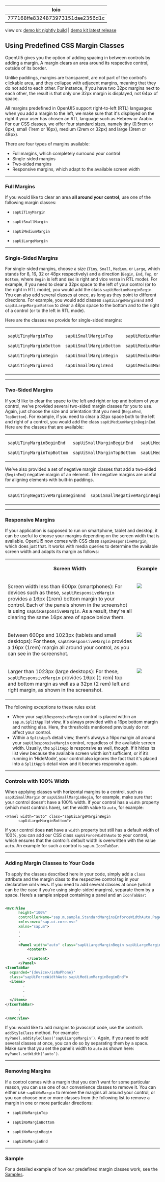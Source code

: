 <!-- loio777168ffe8324873973151dae2356d1c -->

| loio |
| -----|
| 777168ffe8324873973151dae2356d1c |

<div id="loio">

view on: [demo kit nightly build](https://sdk.openui5.org/nightly/#/topic/777168ffe8324873973151dae2356d1c) | [demo kit latest release](https://sdk.openui5.org/topic/777168ffe8324873973151dae2356d1c)</div>

## Using Predefined CSS Margin Classes

OpenUI5 gives you the option of adding spacing in between controls by adding a margin. A margin clears an area around its respective control, outside of its border.

Unlike paddings, margins are transparent, are not part of the control's clickable area, and they collapse with adjacent margins, meaning that they do not add to each other. For instance, if you have two 32px margins next to each other, the result is that only one 32px margin is displayed, not 64px of space.

All margins predefined in OpenUI5 support right-to-left \(RTL\) languages: when you add a margin to the left, we make sure that it's displayed on the right if your user has chosen an RTL language such as Hebrew or Arabic. For our CSS classes, we offer four standard sizes, namely tiny \(0.5rem or 8px\), small \(1rem or 16px\), medium \(2rem or 32px\) and large \(3rem or 48px\).

There are four types of margins available:

-   Full margins, which completely surround your control
-   Single-sided margins
-   Two-sided margins
-   Responsive margins, which adapt to the available screen width

***

### Full Margins

If you would like to clear an area **all around your control**, use one of the following margin classes:

-   `sapUiTinyMargin`

-   `sapUiSmallMargin`

-   `sapUiMediumMargin`

-   `sapUiLargeMargin`


***

### Single-Sided Margins

For single-sided margins, choose a size \(`Tiny`, `Small`, `Medium`, or `Large`, which stands for 8, 16, 32 or 48px respectively\) and a direction \(`Begin`, `End`, `Top`, or `Bottom`, where `Begin` is left and `End` is right and vice versa in RTL mode\). For example, if you need to clear a 32px space to the left of your control \(or to the right in RTL mode\), you would add the class `sapUiMediumMarginBegin`. You can also add several classes at once, as long as they point to different directions. For example, you would add classes `sapUiLargeMarginEnd` and `sapUiLargeMarginBottom` to clear a 48px space to the bottom and to the right of a control \(or to the left in RTL mode\).

Here are the classes we provide for single-sided margins:


<table>
<tr>
<td valign="top">

`sapUiTinyMarginTop`

`sapUiTinyMarginBottom`

`sapUiTinyMarginBegin`

`sapUiTinyMarginEnd`

</td>
<td valign="top">

`sapUiSmallMarginTop`

`sapUiSmallMarginBottom`

`sapUiSmallMarginBegin`

`sapUiSmallMarginEnd`

</td>
<td valign="top">

`sapUiMediumMarginTop`

`sapUiMediumMarginBottom`

`sapUiMediumMarginBegin`

`sapUiMediumMarginEnd`

</td>
<td valign="top">

`sapUiLargeMarginTop`

`sapUiLargeMarginBottom`

`sapUiLargeMarginBegin`

`sapUiLargeMarginEnd`

</td>
</tr>
</table>

***

### Two-Sided Margins

If you’d like to clear the space to the left and right or top and bottom of your control, we've provided several two-sided margin classes for you to use. Again, just choose the size and orientation that you need \(`BeginEnd`, `TopBottom`\). For example, if you need to clear a 32px space both to the left and right of a control, you would add the class `sapUiMediumMarginBeginEnd`. Here are the classes that are available:


<table>
<tr>
<td valign="top">

`sapUiTinyMarginBeginEnd`

`sapUiTinyMarginTopBottom`

</td>
<td valign="top">

`sapUiSmallMarginBeginEnd`

`sapUiSmallMarginTopBottom`

</td>
<td valign="top">

`sapUiMediumMarginBeginEnd`

`sapUiMediumMarginTopBottom`

</td>
<td valign="top">

`sapUiLargeMarginBeginEnd`

`sapUiLargeMarginTopBottom`

</td>
</tr>
</table>

We've also provided a set of negative margin classes that add a two-sided \(`BeginEnd`\) negative margin of an element. The negative margins are useful for aligning elements with built-in paddings.


<table>
<tr>
<td valign="top">

`sapUiTinyNegativeMarginBeginEnd` 

</td>
<td valign="top">

`sapUiSmallNegativeMarginBeginEnd` 

</td>
<td valign="top">

`sapUiMediumNegativeMarginBeginEnd` 

</td>
<td valign="top">

`sapUiLargeNegativeMarginBeginEnd` 

</td>
</tr>
</table>

***

### Responsive Margins

If your application is supposed to run on smartphone, tablet and desktop, it can be useful to choose your margins depending on the screen width that is available. OpenUI5 now comes with CSS class `sapUiResponsiveMargin`, which does just that. It works with media queries to determine the available screen width and adapts its margin as follows:


<table>
<tr>
<th valign="top">

Screen Width

</th>
<th valign="top">

Example

</th>
</tr>
<tr>
<td valign="top">

Screen width less than 600px \(smartphones\): For devices such as these, `sapUiResponsiveMargin` provides a 16px \(1rem\) bottom margin to your control. Each of the panels shown in the screenshot is using `sapUiResponsiveMargin`. As a result, they're all clearing the same 16px area of space below them.

</td>
<td valign="top">

![](images/loio9520013705d3494383c587b737336856_LowRes.png)

</td>
</tr>
<tr>
<td valign="top">

Between 600px and 1023px \(tablets and small desktops\): For these, `sapUiResponsiveMargin` provides a 16px \(1rem\) margin all around your control, as you can see in the screenshot.

</td>
<td valign="top">

![](images/loioca3e0cc3e25246d1ae50e67a1a497235_LowRes.png)

</td>
</tr>
<tr>
<td valign="top">

Larger than 1023px \(large desktops\): For these, `sapUiResponsiveMargin` provides 16px \(1 rem\) top and bottom margin as well as a 32px \(2 rem\) left and right margin, as shown in the screenshot.

</td>
<td valign="top">

![](images/loiof76b0b343adf440684fcd968861fba01_LowRes.png)

</td>
</tr>
</table>

The following exceptions to these rules exist:

-   When your `sapUiResponsiveMargin` control is placed within an `sap.m.SplitApp` list view, it's always provided with a 16px bottom margin and nothing else. Here, the thresholds mentioned previously do not affect your control.
-   Within a `SplitApp`’s detail view, there's always a 16px margin all around your `sapUiResponsiveMargin` control, regardless of the available screen width. Usually, the `SplitApp` is responsive as well, though. If it hides its list view because the available screen width isn't sufficient, or if it’s running in ‘HideMode’, your control also ignores the fact that it's placed into a `SplitApp`’s detail view and it becomes responsive again.

***

### Controls with 100% Width

When applying classes with horizontal margins to a control, such as `sapUiSmallMargin` or `sapUiSmallMarginBegin`, for example, make sure that your control doesn’t have a 100% width. If your control has a `width` property \(which most controls have\), set the width value to `auto`, for example:

```
<Panel width="auto" class="sapUiLargeMarginBegin
      sapUiLargeMarginBottom">
```

If your control does **not** have a `width` property but still has a default width of 100%, you can add our CSS class `sapUiForceWidthAuto` to your control, which ensures that the control’s default width is overwritten with the value `auto`. An example for such a control is `sap.m.IconTabBar`.

***

### Adding Margin Classes to Your Code

To apply the classes described here in your code, simply add a `class` attribute and the margin class to the respective control tag in your declarative xml views. If you need to add several classes at once \(which can be the case if you’re using single-sided margins\), separate them by a space. Here’s a sample snippet containing a panel and an `IconTabBar`:

```xml

<mvc:View
      height="100%"
      controllerName="sap.m.sample.StandardMarginsEnforceWidthAuto.Page"
      xmlns:mvc="sap.ui.core.mvc"
      xmlns="sap.m">
      .
      .
      .
      <Panel width="auto" class="sapUiLargeMarginBegin sapUiLargeMarginBottom">
          <content>
                  
          </content>
      </Panel>
<IconTabBar
  expanded="{device>/isNoPhone}"
  class="sapUiForceWidthAuto sapUiMediumMarginBeginEnd">
  <items>
		.
		.
		.
  </items>
</IconTabBar>
      .
      .
</mvc:View>
```

If you would like to add margins to javascript code, use the control’s `addStyleClass` method. For example: `myPanel.addStyleClass(‘sapUiLargeMargin’)`. Again, if you need to add several classes at once, you can do so by separating them by a space. Make sure that you set the panel’s width to `auto` as shown here: `myPanel.setWidth(‘auto’)`.

***

### Removing Margins

If a control comes with a margin that you don’t want for some particular reason, you can use one of our convenience classes to remove it. You can either use `sapUiNoMargin` to remove the margins all around your control, or you can choose one or more classes from the following list to remove a margin in one or more particular directions:

-   `sapUiNoMarginTop`

-   `sapUiNoMarginBottom`

-   `sapUiNoMarginBegin`

-   `sapUiNoMarginEnd`


***

### Sample

For a detailed example of how our predefined margin classes work, see the [Samples](https://sdk.openui5.org/entity/sap.ui.core.StandardMargins).

